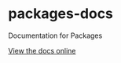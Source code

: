 packages-docs
=============

Documentation for Packages

[View the docs online](http://docs.terramarlabs.com/packages)
